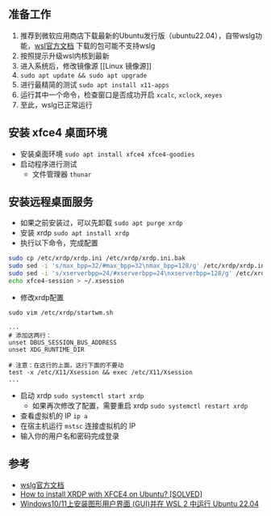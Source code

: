 ## 准备工作

1. 推荐到微软应用商店下载最新的Ubuntu发行版（ubuntu22.04），自带wslg功能，[wsl官方文档](https://learn.microsoft.com/en-us/windows/wsl/tutorials/gui-apps) 下载的包可能不支持wslg
2. 按照提示升级wsl内核到最新
3. 进入系统后，修改镜像源 [[Linux 镜像源]]
4. `sudo apt update && sudo apt upgrade`
5. 进行最精简的测试 `sudo apt install x11-apps`
6. 运行其中一个命令，检查窗口是否成功开启 `xcalc`, `xclock`, `xeyes`
7. 至此，wslg已正常运行
## 安装 xfce4 桌面环境

- 安装桌面环境 `sudo apt install xfce4 xfce4-goodies`
- 启动程序进行测试
	- 文件管理器 `thunar`

## 安装远程桌面服务

- 如果之前安装过，可以先卸载 `sudo apt purge xrdp`
- 安装 xrdp `sudo apt install xrdp`
- 执行以下命令，完成配置
```sh
sudo cp /etc/xrdp/xrdp.ini /etc/xrdp/xrdp.ini.bak
sudo sed -i 's/max_bpp=32/#max_bpp=32\nmax_bpp=128/g' /etc/xrdp/xrdp.ini
sudo sed -i 's/xserverbpp=24/#xserverbpp=24\nxserverbpp=128/g' /etc/xrdp/xrdp.ini
echo xfce4-session > ~/.xsession
```
- 修改xrdp配置
```
sudo vim /etc/xrdp/startwm.sh

...
# 添加这两行：
unset DBUS_SESSION_BUS_ADDRESS
unset XDG_RUNTIME_DIR

# 注意：在这行的上面，这行下面的不要动
test -x /etc/X11/Xsession && exec /etc/X11/Xsession
...
```
- 启动 xrdp `sudo systemctl start xrdp`
	- 如果再次修改了配置，需要重启 xrdp `sudo systemctl restart xrdp`
- 查看虚拟机的 IP `ip a`
- 在宿主机运行 `mstsc` 连接虚拟机的 IP
- 输入你的用户名和密码完成登录

## 参考

- [wslg官方文档](https://learn.microsoft.com/en-us/windows/wsl/tutorials/gui-apps) 
- [How to install XRDP with XFCE4 on Ubuntu? [SOLVED]](https://www.golinuxcloud.com/install-xrdp-with-xfce4-on-ubuntu/#Step-1_Install_XFCE)
- [Windows10/11上安装图形用户界面 (GUI)并在 WSL 2 中运行 Ubuntu 22.04](https://updayday.notion.site/Windows10-11-GUI-WSL-2-Ubuntu-22-04-fa5b638b838f4047904bae9b80bdb648)